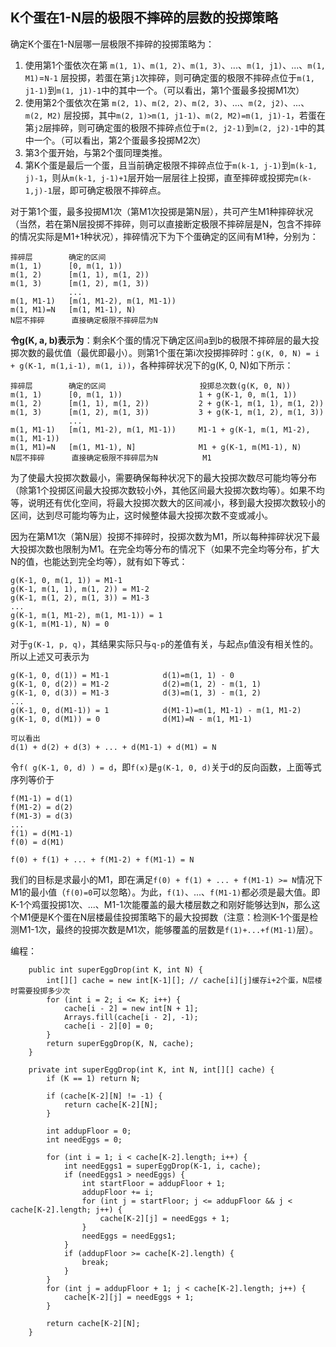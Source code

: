 ## K个蛋在1-N层的极限不摔碎的层数的投掷策略

确定K个蛋在1-N层哪一层极限不摔碎的投掷策略为：

1. 使用第1个蛋依次在第 `m(1, 1)`、`m(1, 2)`、`m(1, 3)`、...、`m(1, j1)`、...、`m(1, M1)`=`N-1` 层投掷，若蛋在第`j1`次摔碎，则可确定蛋的极限不摔碎点位于`m(1, j1-1)`到`m(1, j1)-1`中的其中一个。（可以看出，第1个蛋最多投掷M1次）
2. 使用第2个蛋依次在第 `m(2, 1)`、`m(2, 2)`、`m(2, 3)`、...、`m(2, j2)`、...、`m(2, M2)` 层投掷，其中`m(2, 1)>m(1, j1-1)`、`m(2, M2)=m(1, j1)-1`，若蛋在第`j2`层摔碎，则可确定蛋的极限不摔碎点位于`m(2, j2-1)`到`m(2, j2)-1`中的其中一个。（可以看出，第2个蛋最多投掷M2次）
3. 第3个蛋开始，与第2个蛋同理类推。
4. 第K个蛋是最后一个蛋，且当前确定极限不摔碎点位于`m(k-1, j-1)`到`m(k-1, j)-1`，则从`m(k-1, j-1)+1`层开始一层层往上投掷，直至摔碎或投掷完`m(k-1,j)-1`层，即可确定极限不摔碎点。

对于第1个蛋，最多投掷M1次（第M1次投掷是第N层），共可产生M1种摔碎状况（当然，若在第N层投掷不摔碎，则可以直接断定极限不摔碎层是N，包含不摔碎的情况实际是M1+1种状况），摔碎情况下为下个蛋确定的区间有M1种，分别为：

```
摔碎层        确定的区间
m(1, 1)      [0, m(1, 1))
m(1, 2)      [m(1, 1), m(1, 2))
m(1, 3)      [m(1, 2), m(1, 3))
             ...
m(1, M1-1)   [m(1, M1-2), m(1, M1-1))
m(1, M1)=N   [m(1, M1-1), N)
N层不摔碎      直接确定极限不摔碎层为N
```

**令g(K, a, b)表示为**：剩余K个蛋的情况下确定区间a到b的极限不摔碎层的最大投掷次数的最优值（最优即最小）。则第1个蛋在第i次投掷摔碎时：`g(K, 0, N) = i + g(K-1, m(1,i-1), m(1, i))`，各种摔碎状况下的g(K, 0, N)如下所示：

```
摔碎层        确定的区间                     投掷总次数(g(K, 0, N))
m(1, 1)      [0, m(1, 1))                 1 + g(K-1, 0, m(1, 1))
m(1, 2)      [m(1, 1), m(1, 2))           2 + g(K-1, m(1, 1), m(1, 2))
m(1, 3)      [m(1, 2), m(1, 3))           3 + g(K-1, m(1, 2), m(1, 3))
             ...                          
m(1, M1-1)   [m(1, M1-2), m(1, M1-1))     M1-1 + g(K-1, m(1, M1-2), m(1, M1-1))
m(1, M1)=N   [m(1, M1-1), N]              M1 + g(K-1, m(M1-1), N)
N层不摔碎      直接确定极限不摔碎层为N          M1
```

为了使最大投掷次数最小，需要确保每种状况下的最大投掷次数尽可能均等分布（除第1个投掷区间最大投掷次数较小外，其他区间最大投掷次数均等）。如果不均等，说明还有优化空间，将最大投掷次数大的区间减小，移到最大投掷次数较小的区间，达到尽可能均等为止，这时候整体最大投掷次数不变或减小。

因为在第M1次（第N层）投掷不摔碎时，投掷次数为M1，所以每种摔碎状况下最大投掷次数也限制为M1。在完全均等分布的情况下（如果不完全均等分布，扩大N的值，也能达到完全均等），就有如下等式：

```
g(K-1, 0, m(1, 1)) = M1-1
g(K-1, m(1, 1), m(1, 2)) = M1-2
g(K-1, m(1, 2), m(1, 3)) = M1-3
...
g(K-1, m(1, M1-2), m(1, M1-1)) = 1
g(K-1, m(M1-1), N) = 0
```

对于`g(K-1, p, q)`，其结果实际只与`q-p`的差值有关，与起点`p`值没有相关性的。所以上述又可表示为

``` 
g(K-1, 0, d(1)) = M1-1            d(1)=m(1, 1) - 0
g(K-1, 0, d(2)) = M1-2            d(2)=m(1, 2) - m(1, 1)
g(K-1, 0, d(3)) = M1-3            d(3)=m(1, 3) - m(1, 2)
...
g(K-1, 0, d(M1-1)) = 1            d(M1-1)=m(1, M1-1) - m(1, M1-2)
g(K-1, 0, d(M1)) = 0              d(M1)=N - m(1, M1-1)

可以看出
d(1) + d(2) + d(3) + ... + d(M1-1) + d(M1) = N
```

令`f( g(K-1, 0, d) ) = d`，即`f(x)`是`g(K-1, 0, d)`关于d的反向函数，上面等式序列等价于

```
f(M1-1) = d(1)
f(M1-2) = d(2)
f(M1-3) = d(3)
...
f(1) = d(M1-1)
f(0) = d(M1)

f(0) + f(1) + ... + f(M1-2) + f(M1-1) = N
```

我们的目标是求最小的M1，即在满足`f(0) + f(1) + ... + f(M1-1) >= N`情况下M1的最小值（`f(0)=0`可以忽略）。为此，`f(1)`、...、`f(M1-1)`都必须是最大值。即K-1个鸡蛋投掷1次、...、M1-1次能覆盖的最大楼层数之和刚好能够达到`N`，那么这个M1便是K个蛋在N层楼最佳投掷策略下的最大投掷数（注意：检测K-1个蛋是检测M1-1次，最终的投掷次数是M1次，能够覆盖的层数是`f(1)+...+f(M1-1)`层）。



编程：

```
	public int superEggDrop(int K, int N) {
        int[][] cache = new int[K-1][]; // cache[i][j]缓存i+2个蛋，N层楼时需要投掷多少次
        for (int i = 2; i <= K; i++) {
            cache[i - 2] = new int[N + 1];
            Arrays.fill(cache[i - 2], -1);
            cache[i - 2][0] = 0;
        }
        return superEggDrop(K, N, cache);
    }

    private int superEggDrop(int K, int N, int[][] cache) {
        if (K == 1) return N;

        if (cache[K-2][N] != -1) {
            return cache[K-2][N];
        }

        int addupFloor = 0;
        int needEggs = 0;

        for (int i = 1; i < cache[K-2].length; i++) {
            int needEggs1 = superEggDrop(K-1, i, cache);
            if (needEggs1 > needEggs) {
                int startFloor = addupFloor + 1;
                addupFloor += i;
                for (int j = startFloor; j <= addupFloor && j < cache[K-2].length; j++) {
                    cache[K-2][j] = needEggs + 1;
                }
                needEggs = needEggs1;
            }
            if (addupFloor >= cache[K-2].length) {
                break;
            }
        }
        for (int j = addupFloor + 1; j < cache[K-2].length; j++) {
            cache[K-2][j] = needEggs + 1;
        }

        return cache[K-2][N];
    }
```



